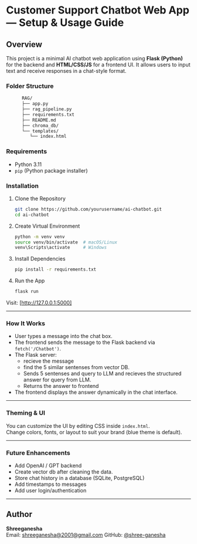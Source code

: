 # Customer Support Chatbot Web App — Setup & Usage Guide

## Overview
This project is a minimal AI chatbot web application using **Flask (Python)** for the backend and **HTML/CSS/JS** for a frontend UI. It allows users to input text and receive responses in a chat-style format.


### Folder Structure
   ```bash
         RAG/ 
         ├── app.py 
         ├── rag_pipeline.py 
         ├── requirements.txt 
         ├── README.md 
         ├── chroma_db/ 
         └── templates/ 
            └── index.html 
   ```


### Requirements

-  Python 3.11
- `pip` (Python package installer)


### Installation

1. Clone the Repository
   ```bash
   git clone https://github.com/yourusername/ai-chatbot.git
   cd ai-chatbot
   ```

2. Create Virtual Environment
   ```bash
   python -m venv venv
   source venv/bin/activate  # macOS/Linux
   venv\Scripts\activate     # Windows
   ```

3. Install Dependencies
   ```bash
   pip install -r requirements.txt
   ```

4.  Run the App
    ```bash
    flask run
    ```

Visit: [http://127.0.0.1:5000]

---

### How It Works

- User types a message into the chat box.
- The frontend sends the message to the Flask backend via `fetch('/Chatbot')`.
- The Flask server:
    - recieve the message 
    - find the 5 similar sentenses from vector DB.
    - Sends 5 sentenses and query to LLM and recieves the structured answer for query from LLM.
    - Returns the answer to frontend
- The frontend displays the answer dynamically in the chat interface.

---


### Theming & UI

You can customize the UI by editing CSS inside `index.html`.  
Change colors, fonts, or layout to suit your brand (blue theme is default).

---

### Future Enhancements

- Add OpenAI / GPT backend
- Create vector db after cleaning the data.
- Store chat history in a database (SQLite, PostgreSQL)
- Add timestamps to messages
- Add user login/authentication

---

## Author

**Shreeganesha**  
Email: [shreeganesha@2001@gmail.com](shreeganesha@2001@gmail.com)
GitHub: [@shree-ganesha](https://github.com/shree-ganesha)

